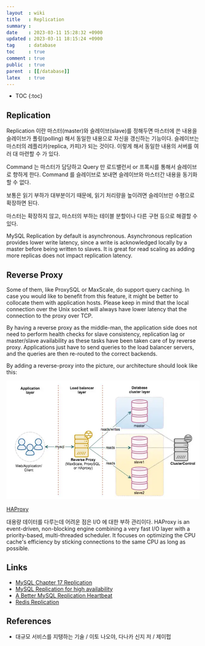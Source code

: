 ```yaml
---
layout  : wiki
title   : Replication
summary : 
date    : 2023-03-11 15:28:32 +0900
updated : 2023-03-11 18:15:24 +0900
tag     : database
toc     : true
comment : true
public  : true
parent  : [[/database]]
latex   : true
---
```

* TOC
{:toc}

## Replication

Replication 이란 마스터(master)와 슬레이브(slave)를 정해두면 마스터에 쓴 내용을 슬레이브가 폴링(polling) 해서 동일한 내용으로 자신을 갱신하는 기능이다. 슬레이브는 마스터의 레플리카(replica, 카피)가 되는 것이다. 이렇게 해서 동일한 내용의 서버를 여러 대 마련할 수 가 있다.

Command 는 마스터가 담당하고 Query 만 로드밸런서 or 프록시를 통해서 슬레이브로 향하게 한다. Command 를 슬레이브로 보내면 슬레이브와 마스터간 내용을 동기화할 수 없다.

보통은 읽기 부하가 대부분이기 때문에, 읽기 처리량을 높이려면 슬레이브만 수평으로 확장하면 된다.

마스터는 확장하지 않고, 마스터의 부하는 테이블 분할이나 다른 구현 등으로 해결할 수 있다.

MySQL Replication by default is asynchronous. Asynchronous replication provides lower write latency, since a write is acknowledged locally by a master before being written to slaves. It is great for read scaling as adding more replicas does not impact replication latency.

## Reverse Proxy

Some of them, like ProxySQL or MaxScale, do support query caching. In case you would like to benefit from this feature, it might be better to collocate them with application hosts. Please keep in mind that the local connection over the Unix socket will always have lower latency that the connection to the proxy over TCP.

By having a reverse proxy as the middle-man, the application side does not need to perform health checks for slave consistency, replication lag or master/slave availability as these tasks have been taken care of by reverse proxy. Applications just have to send queries to the load balancer servers, and the queries are then re-routed to the correct backends.

By adding a reverse-proxy into the picture, our architecture should look like this:

![](/resource/wiki/database-replication/replication.png)

[HAProxy](https://www.haproxy.org/)

대용량 데이터를 다루는데 어려운 점은 I/O 에 대한 부하 관리이다. HAProxy is an event-driven, non-blocking engine combining a very fast I/O layer with a priority-based, multi-threaded scheduler. It focuses on optimizing the CPU cache's efficiency by sticking connections to the same CPU as long as possible.

## Links

- [MySQL Chapter 17 Replication](https://dev.mysql.com/doc/refman/8.0/en/replication.html)
- [MySQL Replication for high availability](https://severalnines.com/resources/whitepapers/mysql-replication-high-availability/)
- [A Better MySQL Replication Heartbeat](https://dzone.com/articles/better-mysql-replication)
- [Redis Replication](https://redis.io/docs/management/replication/)

## References

- 대규모 서비스를 지탱하는 기술 / 이토 나오야, 다나카 신지 저 / 제이펍